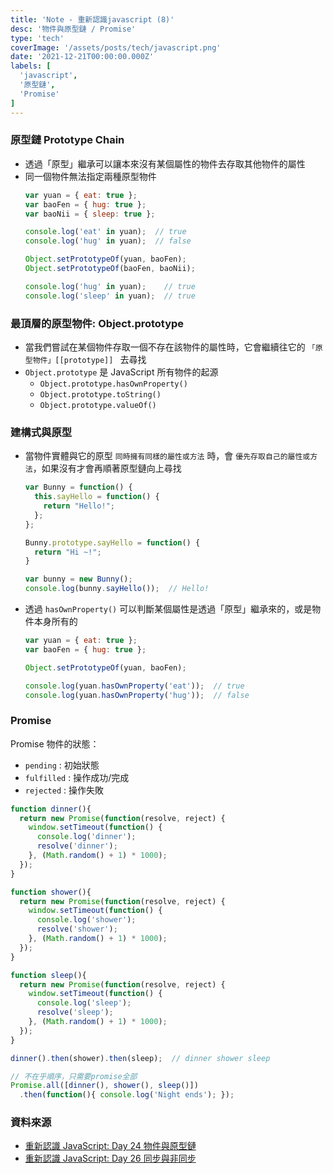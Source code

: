 ```yaml
---
title: 'Note - 重新認識javascript (8)'
desc: '物件與原型鏈 / Promise'
type: 'tech'
coverImage: '/assets/posts/tech/javascript.png'
date: '2021-12-21T00:00:00.000Z'
labels: [
  'javascript',
  '原型鏈',
  'Promise'
]
---
```


### 原型鏈 Prototype Chain

- 透過「原型」繼承可以讓本來沒有某個屬性的物件去存取其他物件的屬性
- 同一個物件無法指定兩種原型物件
  ```javascript
  var yuan = { eat: true };
  var baoFen = { hug: true };
  var baoNii = { sleep: true };

  console.log('eat' in yuan);  // true
  console.log('hug' in yuan);  // false

  Object.setPrototypeOf(yuan, baoFen);
  Object.setPrototypeOf(baoFen, baoNii);

  console.log('hug' in yuan);    // true
  console.log('sleep' in yuan);  // true
  ```

### 最頂層的原型物件: Object.prototype

- 當我們嘗試在某個物件存取一個不存在該物件的屬性時，它會繼續往它的 `「原型物件」[[prototype]] ` 去尋找
- `Object.prototype` 是 JavaScript 所有物件的起源
  - `Object.prototype.hasOwnProperty()`
  - `Object.prototype.toString()`
  - `Object.prototype.valueOf()`

### 建構式與原型

- 當物件實體與它的原型 `同時擁有同樣的屬性或方法` 時，會 `優先存取自己的屬性或方法`，如果沒有才會再順著原型鏈向上尋找
  ```javascript
  var Bunny = function() {
    this.sayHello = function() {
      return "Hello!";
    };
  };

  Bunny.prototype.sayHello = function() {
    return "Hi ~!";
  }

  var bunny = new Bunny();
  console.log(bunny.sayHello());  // Hello!
  ```
- 透過 `hasOwnProperty()` 可以判斷某個屬性是透過「原型」繼承來的，或是物件本身所有的
  ```javascript
  var yuan = { eat: true };
  var baoFen = { hug: true };

  Object.setPrototypeOf(yuan, baoFen);

  console.log(yuan.hasOwnProperty('eat'));  // true
  console.log(yuan.hasOwnProperty('hug'));  // false
  ```

### Promise

Promise 物件的狀態：
- `pending` : 初始狀態
- `fulfilled` : 操作成功/完成
- `rejected` : 操作失敗

```javascript
function dinner(){
  return new Promise(function(resolve, reject) {
    window.setTimeout(function() {
      console.log('dinner');
      resolve('dinner');
    }, (Math.random() + 1) * 1000);
  });
}

function shower(){
  return new Promise(function(resolve, reject) {
    window.setTimeout(function() {
      console.log('shower');
      resolve('shower');
    }, (Math.random() + 1) * 1000);
  });
}

function sleep(){
  return new Promise(function(resolve, reject) {
    window.setTimeout(function() {
      console.log('sleep');
      resolve('sleep');
    }, (Math.random() + 1) * 1000);
  });
}

dinner().then(shower).then(sleep);  // dinner shower sleep

// 不在乎順序，只需要promise全部
Promise.all([dinner(), shower(), sleep()])
  .then(function(){ console.log('Night ends'); });
```

### 資料來源
- <a href='https://ithelp.ithome.com.tw/articles/10194154' target="_blank">重新認識 JavaScript: Day 24 物件與原型鏈</a>
- <a href='https://ithelp.ithome.com.tw/articles/10194569' target="_blank">重新認識 JavaScript: Day 26 同步與非同步</a>